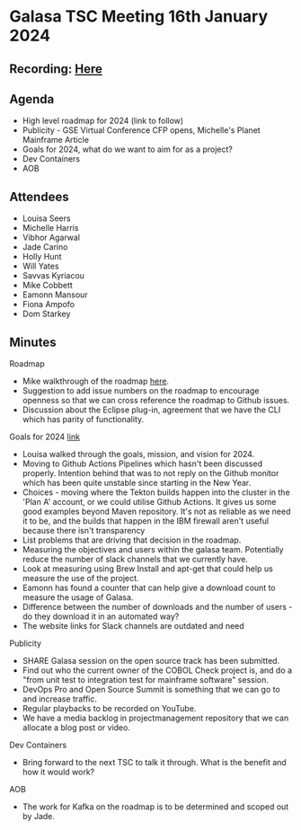 # Galasa TSC Meeting 16th January 2024

## Recording: [Here](https://zoom.us/rec/share/4AQKL-9FrGYFaGkC2icl7wEZ5SrDNEHlwERN5wTujz1dkiUNRmPbuwPbR_ArvKxT.VAWPUf_E9XkrLIqn)

## Agenda
- High level roadmap for 2024 (link to follow)
- Publicity - GSE Virtual Conference CFP opens, Michelle's Planet Mainframe Article
- Goals for 2024, what do we want to aim for as a project?
- Dev Containers
- AOB

## Attendees
* Louisa Seers
* Michelle Harris
* Vibhor Agarwal
* Jade Carino
* Holly Hunt
* Will Yates
* Savvas Kyriacou
* Mike Cobbett
* Eamonn Mansour
* Fiona Ampofo
* Dom Starkey

## Minutes
Roadmap
* Mike walkthrough of the roadmap [here](https://github.com/galasa-dev/TSC/blob/main/minutes/2024/Galasa%20Roadmap%20-%20January%202024.pptx).
* Suggestion to add issue numbers on the roadmap to encourage openness so that we can cross reference the roadmap to Github issues.
* Discussion about the Eclipse plug-in, agreement that we have the CLI which has parity of functionality.

Goals for 2024 [link](https://github.com/galasa-dev/TSC/blob/main/minutes/2024/Galasa%20TSC%20Objectives%20for%202024.docx)
* Louisa walked through the goals, mission, and vision for 2024.
* Moving to Github Actions Pipelines which hasn't been discussed properly. Intention behind that was to not reply on the Github monitor which has been quite unstable since starting in the New Year.
* Choices - moving where the Tekton builds happen into the cluster in the 'Plan A' account, or we could utilise Github Actions. It gives us some good examples beyond Maven repository. It's not as reliable as we need it to be, and the builds that happen in the IBM firewall aren't useful because there isn't transparency
* List problems that are driving that decision in the roadmap.
* Measuring the objectives and users within the galasa team. Potentially reduce the number of slack channels that we currently have.
* Look at measuring using Brew Install and apt-get that could help us measure the use of the project.
* Eamonn has found a counter that can help give a download count to measure the usage of Galasa.
* Difference between the number of downloads and the number of users - do they download it in an automated way?
* The website links for Slack channels are outdated and need 

Publicity
* SHARE Galasa session on the open source track has been submitted.
* Find out who the current owner of the COBOL Check project is, and do a "from unit test to integration test for mainframe software" session.
* DevOps Pro and Open Source Summit is something that we can go to and increase traffic.
* Regular playbacks to be recorded on YouTube.
* We have a media backlog in projectmanagement repository that we can allocate a blog post or video.

Dev Containers
* Bring forward to the next TSC to talk it through. What is the benefit and how it would work?

AOB
* The work for Kafka on the roadmap is to be determined and scoped out by Jade.
